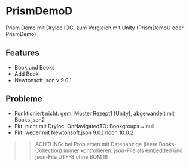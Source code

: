 # PrismDemoD

Prism Demo mit DryIoc IOC, zum Vergleich mit Unity (PrismDemoU oder PrismDemo)

## Features
* Book und Books
* Add Book
* Newtonsoft.json v 9.0.1

## Probleme
* Funktioniert nicht: gem. Muster Rezept1 (Unity), abgewandelt mit Books.json2
* Fkt. nicht mit DryIoc: OnNavigatedTO: Bookgroups = null
* Fkt. weder mit Newtonsoft.json 9.0.1 noch 10.0.2

>> ACHTUNG: bei Problemen mit Datenanzige (leere Books-Collection) immer kontrollieren: json-File als embedded und json-File UTF-8 ohne BOM !!!
